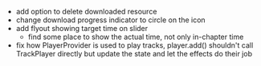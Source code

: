 - add option to delete downloaded resource
- change download progress indicator to circle on the icon
- add flyout showing target time on slider
  - find some place to show the actual time, not only in-chapter time
- fix how PlayerProvider is used to play tracks, player.add() shouldn't call TrackPlayer directly but update the state and let the effects do their job
